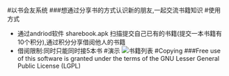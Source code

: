 #以书会友系统
###想通过分享书的方式认识新的朋友,一起交流书籍知识
#使用方式
* 通过andriod软件 sharebook.apk 扫描提交自己已有的书籍(提交一本书籍有10个积分),通过积分分享借阅他人的书籍
* 借阅限制:同时只能同时接5本书
#演示
![书籍列表](https://raw.github.com/apanly/bookshare/master/static/img/show.png)
#Copying
###Free use of this software is granted under the terms of the GNU Lesser General Public License (LGPL)